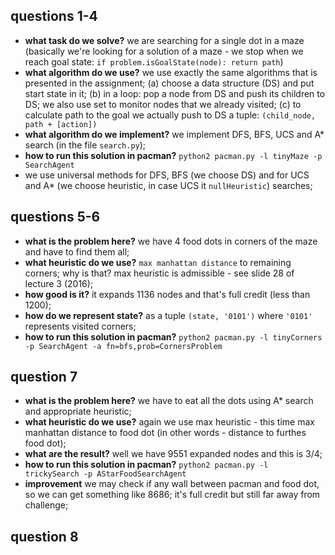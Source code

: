 ## questions 1-4
* **what task do we solve?** we are searching for a single dot in a maze 
(basically we're looking for a solution of a maze - we stop when we reach 
goal state: `if problem.isGoalState(node): return path`)
* **what algorithm do we use?** we use exactly the same algorithms that is 
presented in the assignment; (a) choose a data structure (DS) and put start state in it;
(b) in a loop: pop a node from DS and push its children to DS; we also use set to
monitor nodes that we already visited; (c) to calculate path to the goal we actually
push to DS a tuple: `(child_node, path + [action])`
* **what algorithm do we implement?** we implement DFS, BFS, UCS and A* search 
(in the file `search.py`);
* **how to run this solution in pacman?** `python2 pacman.py -l tinyMaze -p SearchAgent`
* we use universal methods for DFS, BFS (we choose DS) and for UCS and A* (we choose 
heuristic, in case UCS it `nullHeuristic`) searches;

## questions 5-6
* **what is the problem here?** we have 4 food dots in corners of the maze and 
have to find them all;
* **what heuristic do we use?** `max manhattan distance` to remaining corners;
why is that? max heuristic is admissible - see slide 28 of lecture 3 (2016);
* **how good is it?** it expands 1136 nodes and that's full credit (less than 1200);
* **how do we represent state?** as a tuple `(state, '0101')` where `'0101'` represents
visited corners; 
* **how to run this solution in pacman?** `python2 pacman.py -l tinyCorners -p SearchAgent -a fn=bfs,prob=CornersProblem`

## question 7
* **what is the problem here?** we have to eat all the dots using A* search and appropriate 
heuristic;
* **what heuristic do we use?** again we use max heuristic - this time max manhattan distance
to food dot (in other words - distance to furthes food dot);
* **what are the result?** well we have 9551 expanded nodes and this is 3/4;
* **how to run this solution in pacman?** `python2 pacman.py -l trickySearch -p AStarFoodSearchAgent`
* **improvement** we may check if any wall between pacman and food dot, so we can get something like 8686;
it's full credit but still far away from challenge;

## question 8 
